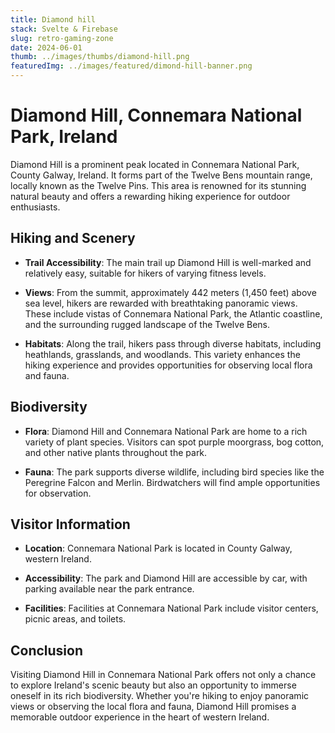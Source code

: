 ```yaml
---
title: Diamond hill
stack: Svelte & Firebase
slug: retro-gaming-zone
date: 2024-06-01
thumb: ../images/thumbs/diamond-hill.png
featuredImg: ../images/featured/dimond-hill-banner.png
---
```


# Diamond Hill, Connemara National Park, Ireland

Diamond Hill is a prominent peak located in Connemara National Park, County Galway, Ireland. It forms part of the Twelve Bens mountain range, locally known as the Twelve Pins. This area is renowned for its stunning natural beauty and offers a rewarding hiking experience for outdoor enthusiasts.

## Hiking and Scenery

- **Trail Accessibility**: The main trail up Diamond Hill is well-marked and relatively easy, suitable for hikers of varying fitness levels.
  
- **Views**: From the summit, approximately 442 meters (1,450 feet) above sea level, hikers are rewarded with breathtaking panoramic views. These include vistas of Connemara National Park, the Atlantic coastline, and the surrounding rugged landscape of the Twelve Bens.

- **Habitats**: Along the trail, hikers pass through diverse habitats, including heathlands, grasslands, and woodlands. This variety enhances the hiking experience and provides opportunities for observing local flora and fauna.

## Biodiversity

- **Flora**: Diamond Hill and Connemara National Park are home to a rich variety of plant species. Visitors can spot purple moorgrass, bog cotton, and other native plants throughout the park.

- **Fauna**: The park supports diverse wildlife, including bird species like the Peregrine Falcon and Merlin. Birdwatchers will find ample opportunities for observation.

## Visitor Information

- **Location**: Connemara National Park is located in County Galway, western Ireland.
  
- **Accessibility**: The park and Diamond Hill are accessible by car, with parking available near the park entrance.

- **Facilities**: Facilities at Connemara National Park include visitor centers, picnic areas, and toilets. 

## Conclusion

Visiting Diamond Hill in Connemara National Park offers not only a chance to explore Ireland's scenic beauty but also an opportunity to immerse oneself in its rich biodiversity. Whether you're hiking to enjoy panoramic views or observing the local flora and fauna, Diamond Hill promises a memorable outdoor experience in the heart of western Ireland.


